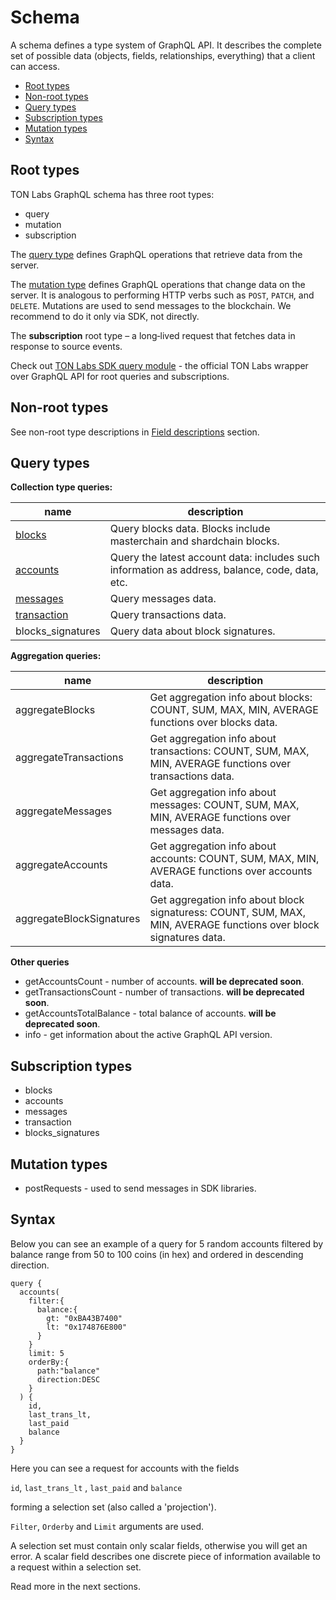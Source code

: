 # Schema

A schema defines a type system of GraphQL API. It describes the complete set of possible data (objects, fields, relationships, everything) that a client can access.

* [Root types](schema.md#root-types)
* [Non-root types](schema.md#non-root-types)
* [Query types](schema.md#query-types)
* [Subscription types](schema.md#subscription-types)
* [Mutation types](schema.md#mutation-types)
* [Syntax](schema.md#syntax)

## Root types

TON Labs GraphQL schema has three root types:

* query
* mutation
* subscription

The [query type](https://graphql.github.io/graphql-spec/June2018/#sec-Type-System) defines GraphQL operations that retrieve data from the server.

The [mutation type](https://graphql.github.io/graphql-spec/June2018/#sec-Type-System) defines GraphQL operations that change data on the server. It is analogous to performing HTTP verbs such as `POST`, `PATCH`, and `DELETE`. Mutations are used to send messages to the blockchain. We recommend to do it only via SDK, not directly.

The **subscription** root type – a long‐lived request that fetches data in response to source events.

Check out [TON Labs SDK query module](../modules/mod_net.md) - the official TON Labs wrapper over GraphQL API for root queries and subscriptions.

## Non-root types

See non-root type descriptions in [Field descriptions](field_descriptions.md) section.

## Query types

**Collection type queries:**

| name                                                  | description                                                                                    |
| ----------------------------------------------------- | ---------------------------------------------------------------------------------------------- |
| [blocks](field_descriptions.md#block-type)            | Query blocks data. Blocks include masterchain and shardchain blocks.                           |
| [accounts](field_descriptions.md#account-type)        | Query the latest account data: includes such information as address, balance, code, data, etc. |
| [messages](field_descriptions.md#message-type)        | Query messages data.                                                                           |
| [transaction](field_descriptions.md#transaction-type) | Query transactions data.                                                                       |
| blocks_signatures                                     | Query data about block signatures.                                                             |

**Aggregation queries:**

| name                     | description                                                                                                       |
| ------------------------ | ----------------------------------------------------------------------------------------------------------------- |
| aggregateBlocks          | Get aggregation info about blocks: COUNT, SUM, MAX, MIN, AVERAGE functions over blocks data.                      |
| aggregateTransactions    | Get aggregation info about transactions: COUNT, SUM, MAX, MIN, AVERAGE functions over transactions data.          |
| aggregateMessages        | Get aggregation info about messages: COUNT, SUM, MAX, MIN, AVERAGE functions over messages data.                  |
| aggregateAccounts        | Get aggregation info about accounts: COUNT, SUM, MAX, MIN, AVERAGE functions over accounts data.                  |
| aggregateBlockSignatures | Get aggregation info about block signaturess: COUNT, SUM, MAX, MIN, AVERAGE functions over block signatures data. |

**Other queries**

* getAccountsCount - number of accounts. **will be deprecated soon**. 
* getTransactionsCount - number of transactions. **will be deprecated soon**. 
* getAccountsTotalBalance - total balance of accounts. **will be deprecated soon**. 
* info - get information about the active GraphQL API version.

## Subscription types

* blocks
* accounts
* messages
* transaction 
* blocks_signatures

## Mutation types

* postRequests - used to send messages in SDK libraries. 

## Syntax

Below you can see an example of a query for 5 random accounts filtered by balance range from 50 to 100 coins (in hex) and ordered in descending direction.

```
query {
  accounts(
    filter:{
      balance:{
        gt: "0xBA43B7400" 
        lt: "0x174876E800"
      }
    }
    limit: 5
    orderBy:{
      path:"balance"
      direction:DESC
    }
  ) {
    id,
    last_trans_lt,
    last_paid
    balance
  }
}
```

Here you can see a request for accounts with the fields

`id`, `last_trans_lt` , `last_paid` and `balance`

forming a selection set (also called a 'projection').

`Filter`, `Orderby` and `Limit` arguments are used.

A selection set must contain only scalar fields, otherwise you will get an error. A scalar field describes one discrete piece of information available to a request within a selection set.

Read more in the next sections.
